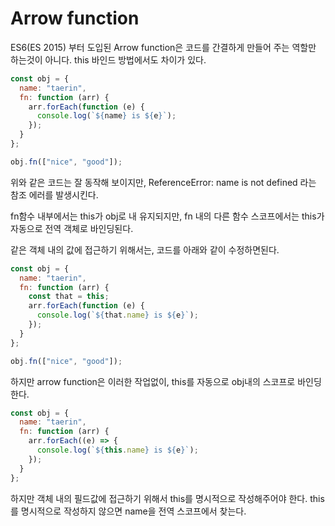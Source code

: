 # Arrow function
ES6(ES 2015) 부터 도입된 Arrow function은 코드를 간결하게 만들어 주는 역할만 하는것이 아니다. this 바인드 방법에서도 차이가 있다.


``` javascript
const obj = {
  name: "taerin",
  fn: function (arr) {
    arr.forEach(function (e) {
      console.log(`${name} is ${e}`);
    });
  }
};

obj.fn(["nice", "good"]);
```

위와 같은 코드는 잘 동작해 보이지만, 
ReferenceError: name is not defined 라는 참조 에러를 발생시킨다.

fn함수 내부에서는 this가 obj로 내 유지되지만, fn 내의 다른 함수 스코프에서는 this가 자동으로 전역 객체로 바인딩된다.


같은 객체 내의 값에 접근하기 위해서는, 코드를 아래와 같이 수정하면된다.


``` javascript
const obj = {
  name: "taerin",
  fn: function (arr) {
    const that = this;
    arr.forEach(function (e) {
      console.log(`${that.name} is ${e}`);
    });
  }
};

obj.fn(["nice", "good"]);
```


하지만 arrow function은 이러한 작업없이, this를 자동으로 obj내의 스코프로 바인딩한다.


``` javascript
const obj = {
  name: "taerin",
  fn: function (arr) {
    arr.forEach((e) => {
      console.log(`${this.name} is ${e}`);
    });
  }
};
```

하지만 객체 내의 필드값에 접근하기 위해서 this를 명시적으로 작성해주어야 한다. this를 명시적으로 작성하지 않으면 name을 전역 스코프에서 찾는다.
